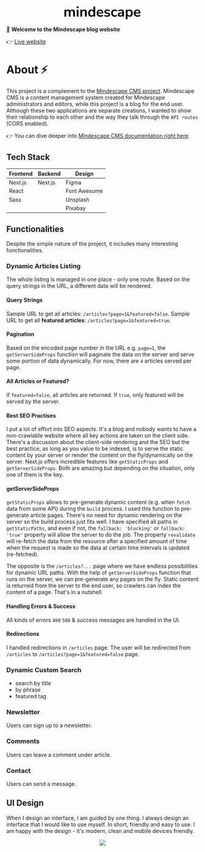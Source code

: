 <p align="center">
  <img width="200" src="/public/images/mindescape logo.png">
</p>

👋 **Welcome to the Mindescape blog website**

👉 [Live website](https://mindescape-demo.vercel.app)

# About ⚡

This project is a complement to the [Mindescape CMS project](https://github.com/maciejkuran/mindescape-cms-public). Mindescape CMS is a content management system created for Mindescape administrators and editors, while this project is a blog for the end user. Although these two applications are separate creations, I wanted to show their relationship to each other and the way they talk through the `API routes` (CORS enabled).

👉 You can dive deeper into [Mindescape CMS documentation right here](https://github.com/maciejkuran/mindescape-cms-public).

## Tech Stack

| Frontend | Backend | Design       |
| -------- | ------- | ------------ |
| Next.js  | Next.js | Figma        |
| React    |         | Font Awesome |
| Sass     |         | Unsplash     |
|          |         | Pixabay      |

## Functionalities

Despite the simple nature of the project, it includes many interesting functionalities.

### Dynamic Articles Listing

The whole listing is managed in one place - only one route. Based on the query strings in the URL, a different data will be rendered.

#### Query Strings

Sample URL to get all articles: `/articles?page=1&featured=false`.
Sample URL to get all **featured articles**: `/articles?page=1&featured=true`.

#### Pagination

Based on the encoded page number in the URL e.g. `page=1`, the `getServerSideProps` function will paginate the data on the server and serve some portion of data dynamically. For now, there are `4` articles served per page.

#### All Articles or Featured?

If `featured=false`, all articles are returned. If `true`, only featured will be served by the server.

#### Best SEO Practises

I put a lot of effort into SEO aspects. It's a blog and nobody wants to have a non-crawlable website where all key actions are taken on the client side. There's a discussion about the client-side rendering and the SEO but the best practice, as long as you value to be indexed, is to serve the static content by your server or render the content on the fly/dynamically on the server. Next.js offers incredible features like `getStaticProps` and `getServerSideProps`. Both are amazing but depending on the situation, only one of them is the key.

#### getServerSideProps

`getStaticProps` allows to pre-generate dynamic content (e.g. when `fetch` data from some API) during the `build` process. I used this function to pre-generate article pages. There's no need for dynamic rendering on the server so the build process just fits well. I have specified all paths in `getStaticPaths`, and even if not, the `fallback: 'blocking'` or `fallback: 'true'` property will allow the server to do the job. The property `revalidate` will re-fetch the data from the resource after a specified amount of time when the request is made so the data at certain time intervals is updated (re-fetched).

The opposite is the `/articles?...` page where we have endless possibilities for dynamic URL paths. With the help of `getServerSideProps` function that runs on the server, we can pre-generate any pages on the fly. Static content is returned from the server to the end user, so crawlers can index the content of a page. That's in a nutshell.

#### Handling Errors & Success

All kinds of errors `400` `500` & success messages are handled in the UI.

#### Redirections

I handled redirections in `/articles` page. The user will be redirected from `/articles` to `/articles?page=1&featured=false` page.

### Dynamic Custom Search

- search by title
- by phrase
- featured tag

### Newsletter

Users can sign up to a newsletter.

### Comments

Users can leave a comment under article.

### Contact

Users can send a message.

## UI Design

When I design an interface, I am guided by one thing. I always design an interface that I would like to use myself. In short, friendly and easy to use. I am happy with the design - it's modern, clean and mobile devices friendly.

<p align="center">
  <img src="/public/images/ui.jpg">
</p>
